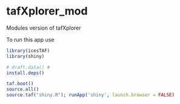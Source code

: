 # tafXplorer_mod
Modules version of tafXplorer

To run this app use
```r
library(icesTAF)
library(shiny)

# draft.data() #
install.deps()

taf.boot()
source.all()
source.taf("shiny.R"); runApp('shiny', launch.browser = FALSE)
```
